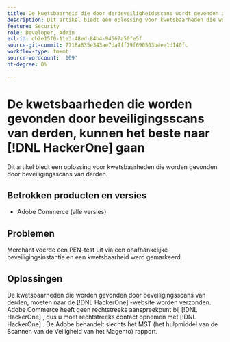 ```yaml
---
title: De kwetsbaarheid die door derdeveiligheidsscans wordt gevonden zou moeten gaan  [!DNL HackerOne]
description: Dit artikel biedt een oplossing voor kwetsbaarheden die worden gevonden door beveiligingsscans van derden.
feature: Security
role: Developer, Admin
exl-id: db2e15f0-11e3-48ed-84b4-94567a50fe5f
source-git-commit: 7718a835e343ae7da9ff79f690503b4ee1d140fc
workflow-type: tm+mt
source-wordcount: '109'
ht-degree: 0%

---
```


# De kwetsbaarheden die worden gevonden door beveiligingsscans van derden, kunnen het beste naar [!DNL HackerOne] gaan

Dit artikel biedt een oplossing voor kwetsbaarheden die worden gevonden door beveiligingsscans van derden.

## Betrokken producten en versies

* Adobe Commerce (alle versies)

## Problemen

Merchant voerde een PEN-test uit via een onafhankelijke beveiligingsinstantie en een kwetsbaarheid werd gemarkeerd.

## Oplossingen

De kwetsbaarheden die worden gevonden door beveiligingsscans van derden, moeten naar de [!DNL HackerOne] -website worden verzonden. Adobe Commerce heeft geen rechtstreeks aanspreekpunt bij [!DNL HackerOne] , dus u moet rechtstreeks contact opnemen met [!DNL HackerOne] . De Adobe behandelt slechts het MST (het hulpmiddel van de Scannen van de Veiligheid van het Magento) rapport.
